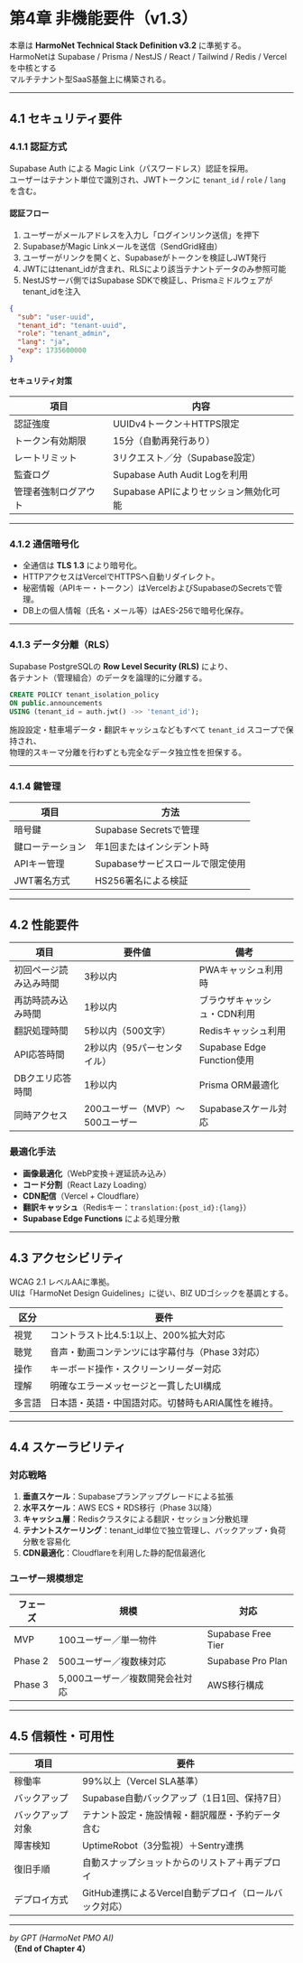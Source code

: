 # 第4章 非機能要件（v1.3）

本章は **HarmoNet Technical Stack Definition v3.2** に準拠する。  
HarmoNetは Supabase / Prisma / NestJS / React / Tailwind / Redis / Vercel を中核とする  
マルチテナント型SaaS基盤上に構築される。

---

## 4.1 セキュリティ要件

### 4.1.1 認証方式
Supabase Auth による Magic Link（パスワードレス）認証を採用。  
ユーザーはテナント単位で識別され、JWTトークンに `tenant_id` / `role` / `lang` を含む。

#### 認証フロー
1. ユーザーがメールアドレスを入力し「ログインリンク送信」を押下  
2. SupabaseがMagic Linkメールを送信（SendGrid経由）  
3. ユーザーがリンクを開くと、Supabaseがトークンを検証しJWT発行  
4. JWTにはtenant_idが含まれ、RLSにより該当テナントデータのみ参照可能  
5. NestJSサーバ側ではSupabase SDKで検証し、Prismaミドルウェアがtenant_idを注入  

```json
{
  "sub": "user-uuid",
  "tenant_id": "tenant-uuid",
  "role": "tenant_admin",
  "lang": "ja",
  "exp": 1735600000
}
```

#### セキュリティ対策
| 項目 | 内容 |
|------|------|
| 認証強度 | UUIDv4トークン＋HTTPS限定 |
| トークン有効期限 | 15分（自動再発行あり） |
| レートリミット | 3リクエスト／分（Supabase設定） |
| 監査ログ | Supabase Auth Audit Logを利用 |
| 管理者強制ログアウト | Supabase APIによりセッション無効化可能 |

---

### 4.1.2 通信暗号化
- 全通信は **TLS 1.3** により暗号化。  
- HTTPアクセスはVercelでHTTPSへ自動リダイレクト。  
- 秘密情報（APIキー・トークン）はVercelおよびSupabaseのSecretsで管理。  
- DB上の個人情報（氏名・メール等）はAES-256で暗号化保存。  

---

### 4.1.3 データ分離（RLS）
Supabase PostgreSQLの **Row Level Security (RLS)** により、  
各テナント（管理組合）のデータを論理的に分離する。

```sql
CREATE POLICY tenant_isolation_policy
ON public.announcements
USING (tenant_id = auth.jwt() ->> 'tenant_id');
```

施設設定・駐車場データ・翻訳キャッシュなどもすべて `tenant_id` スコープで保持され、  
物理的スキーマ分離を行わずとも完全なデータ独立性を担保する。

---

### 4.1.4 鍵管理
| 項目 | 方法 |
|------|------|
| 暗号鍵 | Supabase Secretsで管理 |
| 鍵ローテーション | 年1回またはインシデント時 |
| APIキー管理 | Supabaseサービスロールで限定使用 |
| JWT署名方式 | HS256署名による検証 |

---

## 4.2 性能要件

| 項目 | 要件値 | 備考 |
|------|----------|------|
| 初回ページ読み込み時間 | 3秒以内 | PWAキャッシュ利用時 |
| 再訪時読み込み時間 | 1秒以内 | ブラウザキャッシュ・CDN利用 |
| 翻訳処理時間 | 5秒以内（500文字） | Redisキャッシュ利用 |
| API応答時間 | 2秒以内（95パーセンタイル） | Supabase Edge Function使用 |
| DBクエリ応答時間 | 1秒以内 | Prisma ORM最適化 |
| 同時アクセス | 200ユーザー（MVP）〜500ユーザー | Supabaseスケール対応 |

### 最適化手法
- **画像最適化**（WebP変換＋遅延読み込み）  
- **コード分割**（React Lazy Loading）  
- **CDN配信**（Vercel + Cloudflare）  
- **翻訳キャッシュ**（Redisキー：`translation:{post_id}:{lang}`）  
- **Supabase Edge Functions** による処理分散  

---

## 4.3 アクセシビリティ

WCAG 2.1 レベルAAに準拠。  
UIは「HarmoNet Design Guidelines」に従い、BIZ UDゴシックを基調とする。

| 区分 | 要件 |
|------|------|
| 視覚 | コントラスト比4.5:1以上、200%拡大対応 |
| 聴覚 | 音声・動画コンテンツには字幕付与（Phase 3対応） |
| 操作 | キーボード操作・スクリーンリーダー対応 |
| 理解 | 明確なエラーメッセージと一貫したUI構成 |
| 多言語 | 日本語・英語・中国語対応。切替時もARIA属性を維持。 |

---

## 4.4 スケーラビリティ

### 対応戦略
1. **垂直スケール**：Supabaseプランアップグレードによる拡張  
2. **水平スケール**：AWS ECS + RDS移行（Phase 3以降）  
3. **キャッシュ層**：Redisクラスタによる翻訳・セッション分散処理  
4. **テナントスケーリング**：tenant_id単位で独立管理し、バックアップ・負荷分散を容易化  
5. **CDN最適化**：Cloudflareを利用した静的配信最適化  

### ユーザー規模想定
| フェーズ | 規模 | 対応 |
|-----------|------|------|
| MVP | 100ユーザー／単一物件 | Supabase Free Tier |
| Phase 2 | 500ユーザー／複数棟対応 | Supabase Pro Plan |
| Phase 3 | 5,000ユーザー／複数開発会社対応 | AWS移行構成 |

---

## 4.5 信頼性・可用性

| 項目 | 要件 |
|------|------|
| 稼働率 | 99%以上（Vercel SLA基準） |
| バックアップ | Supabase自動バックアップ（1日1回、保持7日） |
| バックアップ対象 | テナント設定・施設情報・翻訳履歴・予約データ含む |
| 障害検知 | UptimeRobot（3分監視）＋Sentry連携 |
| 復旧手順 | 自動スナップショットからのリストア＋再デプロイ |
| デプロイ方式 | GitHub連携によるVercel自動デプロイ（ロールバック対応） |

---

*by GPT (HarmoNet PMO AI)*  
**（End of Chapter 4）**
